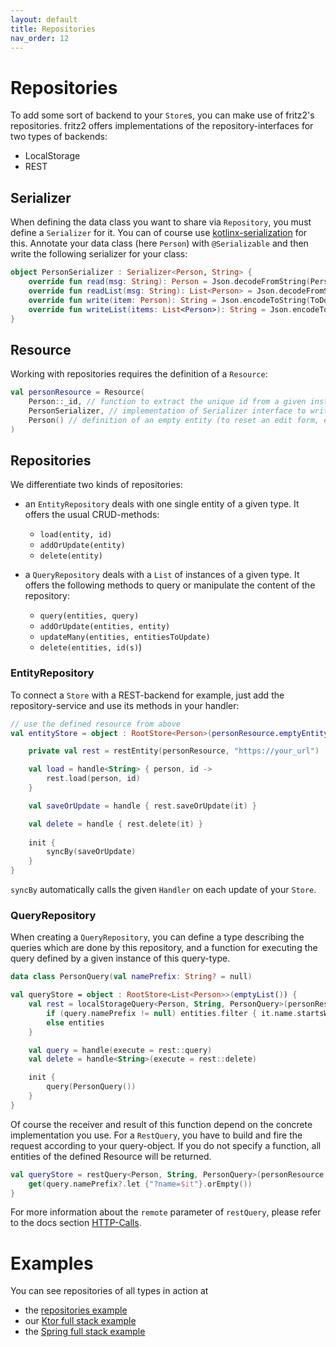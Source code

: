 ```yaml
---
layout: default
title: Repositories
nav_order: 12
---
```

# Repositories

To add some sort of backend to your `Store`s, you can make use of fritz2's repositories. 
fritz2 offers implementations of the repository-interfaces for two types of backends:
* LocalStorage
* REST

## Serializer

When defining the data class you want to share via `Repository`, you must define
a `Serializer` for it. You can of course use [kotlinx-serialization](https://github.com/Kotlin/kotlinx.serialization)
for this. Annotate your data class (here `Person`) with `@Serializable` and
then write the following serializer for your class:

```kotlin
object PersonSerializer : Serializer<Person, String> {
    override fun read(msg: String): Person = Json.decodeFromString(Person.serializer(), msg)
    override fun readList(msg: String): List<Person> = Json.decodeFromString(ListSerializer(Person.serializer()), msg)
    override fun write(item: Person): String = Json.encodeToString(ToDo.serializer(), item)
    override fun writeList(items: List<Person>): String = Json.encodeToString(ListSerializer(Person.serializer()), items)
}
```

## Resource

Working with repositories requires the definition of a `Resource`:

```kotlin
val personResource = Resource(
    Person::_id, // function to extract the unique id from a given instance
    PersonSerializer, // implementation of Serializer interface to write and read the entity
    Person() // definition of an empty entity (to reset an edit form, e.g.)
)
```

## Repositories

We differentiate two kinds of repositories:

* an `EntityRepository` deals with one single entity of a given type. It offers the usual CRUD-methods:
  * `load(entity, id)`
  * `addOrUpdate(entity)`
  * `delete(entity)`
  
* a `QueryRepository` deals with a `List` of instances of a given type. It offers the following methods to query or 
manipulate the content of the repository:
  * `query(entities, query)`
  * `addOrUpdate(entities, entity)`
  * `updateMany(entities, entitiesToUpdate)`
  * `delete(entities, id(s)`)
  
  
### EntityRepository

To connect a `Store` with a REST-backend for example, just add the repository-service and use its methods in your handler:

```kotlin
// use the defined resource from above
val entityStore = object : RootStore<Person>(personResource.emptyEntity) {

    private val rest = restEntity(personResource, "https://your_url")

    val load = handle<String> { person, id ->
        rest.load(person, id)
    }

    val saveOrUpdate = handle { rest.saveOrUpdate(it) }

    val delete = handle { rest.delete(it) }
    
    init {
        syncBy(saveOrUpdate)
    }
}
```

`syncBy` automatically calls the given `Handler` on each update of your `Store`.

### QueryRepository

When creating a `QueryRepository`, you can define a type describing the queries which are done by this repository, and a function 
for executing the query defined by a given instance of this query-type. 

```kotlin
data class PersonQuery(val namePrefix: String? = null)

val queryStore = object : RootStore<List<Person>>(emptyList()) {
    val rest = localStorageQuery<Person, String, PersonQuery>(personResource, "your prefix") { entities, query ->
        if (query.namePrefix != null) entities.filter { it.name.startsWith(query.namePrefix) }   
        else entities
    }

    val query = handle(execute = rest::query)
    val delete = handle<String>(execute = rest::delete)

    init {
        query(PersonQuery())
    }
}
```

Of course the receiver and result of this function depend on the concrete implementation you use. 
For a `RestQuery`, you have to build and fire the request according to your query-object. If you do not specify a function, all entities of the defined Resource will be returned.

```kotlin
val queryStore = restQuery<Person, String, PersonQuery>(personResource, "your url") { query ->
    get(query.namePrefix?.let {"?name=$it"}.orEmpty())
}
```
For more information about the `remote` parameter of `restQuery`, please refer to the docs section [HTTP-Calls](HttpCalls.html).

# Examples

You can see repositories of all types in action at 
* the [repositories example](https://examples.fritz2.dev/repositories/build/distributions/index.html) 
* our [Ktor full stack example](https://github.com/jamowei/fritz2-ktor-todomvc) 
* the [Spring full stack example](https://github.com/jamowei/fritz2-spring-todomvc) 

